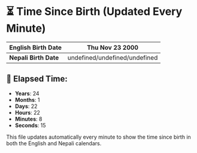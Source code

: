 # ⏳ Time Since Birth (Updated Every Minute)

| **English Birth Date** | Thu Nov 23 2000 |
|------------------------|-------------------------------------|
| **Nepali Birth Date**  | undefined/undefined/undefined                  |

## 📅 Elapsed Time:

- **Years**: 24
- **Months**: 1
- **Days**: 22
- **Hours**: 22
- **Minutes**: 8
- **Seconds**: 15

This file updates automatically every minute to show the time since birth in both the English and Nepali calendars.